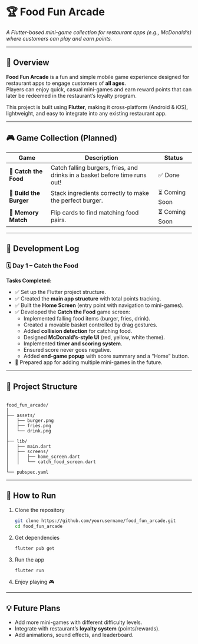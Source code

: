 # 🏆 Food Fun Arcade
*A Flutter-based mini-game collection for restaurant apps (e.g., McDonald’s) where customers can play and earn points.*

---

## 🍔 Overview
**Food Fun Arcade** is a fun and simple mobile game experience designed for restaurant apps to engage customers of **all ages**.  
Players can enjoy quick, casual mini-games and earn reward points that can later be redeemed in the restaurant’s loyalty program.  

This project is built using **Flutter**, making it cross-platform (Android & iOS), lightweight, and easy to integrate into any existing restaurant app.

---

## 🎮 Game Collection (Planned)

| Game | Description | Status |
|------|--------------|--------|
| 🍟 **Catch the Food** | Catch falling burgers, fries, and drinks in a basket before time runs out! | ✅ Done |
| 🍔 **Build the Burger** | Stack ingredients correctly to make the perfect burger. | ⏳ Coming Soon |
| 🥤 **Memory Match** | Flip cards to find matching food pairs. | ⏳ Coming Soon |

---

## 📅 Development Log

### 🗓️ Day 1 – Catch the Food 

**Tasks Completed:**
- ✅ Set up the Flutter project structure.  
- ✅ Created the **main app structure** with total points tracking.  
- ✅ Built the **Home Screen** (entry point with navigation to mini-games).  
- ✅ Developed the **Catch the Food** game screen:
  - Implemented falling food items (burger, fries, drink).  
  - Created a movable basket controlled by drag gestures.  
  - Added **collision detection** for catching food.  
  - Designed **McDonald’s-style UI** (red, yellow, white theme).  
  - Implemented **timer and scoring system**.  
  - Ensured score never goes negative.  
  - Added **end-game popup** with score summary and a “Home” button.  
- 🧠 Prepared app for adding multiple mini-games in the future.

---

## 🧱 Project Structure

```

food_fun_arcade/
│
├── assets/
│   ├── burger.png
│   ├── fries.png
│   └── drink.png
│
├── lib/
│   ├── main.dart
│   ├── screens/
│   │   ├── home_screen.dart
│   │   └── catch_food_screen.dart
│
└── pubspec.yaml

````

---

## 🚀 How to Run

1. Clone the repository  
   ```bash
   git clone https://github.com/yourusername/food_fun_arcade.git
   cd food_fun_arcade

2. Get dependencies

   ```bash
   flutter pub get
   ```

3. Run the app

   ```bash
   flutter run
   ```

4. Enjoy playing 🎮

---

## 💡 Future Plans

* Add more mini-games with different difficulty levels.
* Integrate with restaurant’s **loyalty system** (points/rewards).
* Add animations, sound effects, and leaderboard.


